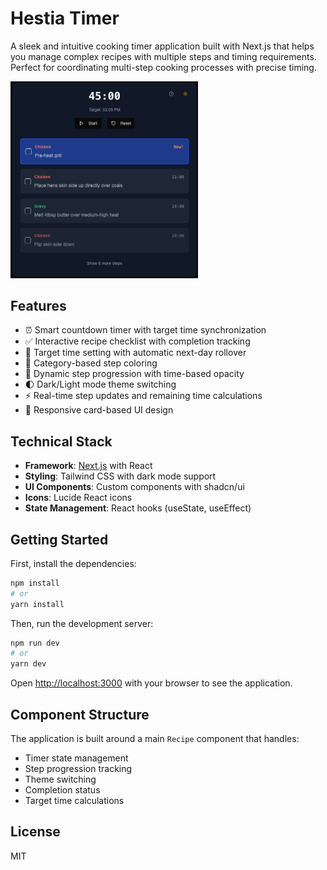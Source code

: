 # Hestia Timer

A sleek and intuitive cooking timer application built with Next.js that helps you manage complex recipes with multiple steps and timing requirements. Perfect for coordinating multi-step cooking processes with precise timing.

<img src="./doc/Example%20Screenshot.png" alt="Hestia Timer Interface" width="300"/>

## Features

- ⏰ Smart countdown timer with target time synchronization
- ✅ Interactive recipe checklist with completion tracking
- 🎯 Target time setting with automatic next-day rollover
- 🎨 Category-based step coloring
- 🔄 Dynamic step progression with time-based opacity
- 🌓 Dark/Light mode theme switching
- ⚡ Real-time step updates and remaining time calculations
- 📱 Responsive card-based UI design

## Technical Stack

- **Framework**: [Next.js](https://nextjs.org/) with React 
- **Styling**: Tailwind CSS with dark mode support
- **UI Components**: Custom components with shadcn/ui
- **Icons**: Lucide React icons
- **State Management**: React hooks (useState, useEffect)

## Getting Started

First, install the dependencies:

```bash
npm install
# or
yarn install
```

Then, run the development server:

```bash
npm run dev
# or
yarn dev
```

Open [http://localhost:3000](http://localhost:3000) with your browser to see the application.

## Component Structure

The application is built around a main `Recipe` component that handles:
- Timer state management
- Step progression tracking
- Theme switching
- Completion status
- Target time calculations

## License

MIT
